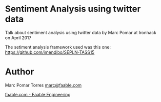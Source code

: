 Sentiment Analysis using twitter data
=====================================

Talk about sentiment analysis using twitter data by Marc Pomar at Ironhack on April 2017

The setiment analysis framework used was this one: https://github.com/imendibo/SEPLN-TASS15

Author
======

Marc Pomar Torres [marc@faable.com](marc@faable.com)

[faable.com - Faable Engineering](http://faable.com)
